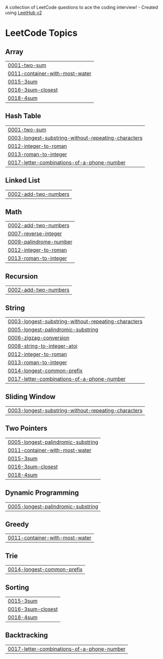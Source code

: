 A collection of LeetCode questions to ace the coding interview! - Created using [LeetHub v2](https://github.com/arunbhardwaj/LeetHub-2.0)
<!---LeetCode Topics Start-->
# LeetCode Topics
## Array
|  |
| ------- |
| [0001-two-sum](https://github.com/athul911/Leetcode/tree/master/0001-two-sum) |
| [0011-container-with-most-water](https://github.com/athul911/Leetcode/tree/master/0011-container-with-most-water) |
| [0015-3sum](https://github.com/athul911/Leetcode/tree/master/0015-3sum) |
| [0016-3sum-closest](https://github.com/athul911/Leetcode/tree/master/0016-3sum-closest) |
| [0018-4sum](https://github.com/athul911/Leetcode/tree/master/0018-4sum) |
## Hash Table
|  |
| ------- |
| [0001-two-sum](https://github.com/athul911/Leetcode/tree/master/0001-two-sum) |
| [0003-longest-substring-without-repeating-characters](https://github.com/athul911/Leetcode/tree/master/0003-longest-substring-without-repeating-characters) |
| [0012-integer-to-roman](https://github.com/athul911/Leetcode/tree/master/0012-integer-to-roman) |
| [0013-roman-to-integer](https://github.com/athul911/Leetcode/tree/master/0013-roman-to-integer) |
| [0017-letter-combinations-of-a-phone-number](https://github.com/athul911/Leetcode/tree/master/0017-letter-combinations-of-a-phone-number) |
## Linked List
|  |
| ------- |
| [0002-add-two-numbers](https://github.com/athul911/Leetcode/tree/master/0002-add-two-numbers) |
## Math
|  |
| ------- |
| [0002-add-two-numbers](https://github.com/athul911/Leetcode/tree/master/0002-add-two-numbers) |
| [0007-reverse-integer](https://github.com/athul911/Leetcode/tree/master/0007-reverse-integer) |
| [0009-palindrome-number](https://github.com/athul911/Leetcode/tree/master/0009-palindrome-number) |
| [0012-integer-to-roman](https://github.com/athul911/Leetcode/tree/master/0012-integer-to-roman) |
| [0013-roman-to-integer](https://github.com/athul911/Leetcode/tree/master/0013-roman-to-integer) |
## Recursion
|  |
| ------- |
| [0002-add-two-numbers](https://github.com/athul911/Leetcode/tree/master/0002-add-two-numbers) |
## String
|  |
| ------- |
| [0003-longest-substring-without-repeating-characters](https://github.com/athul911/Leetcode/tree/master/0003-longest-substring-without-repeating-characters) |
| [0005-longest-palindromic-substring](https://github.com/athul911/Leetcode/tree/master/0005-longest-palindromic-substring) |
| [0006-zigzag-conversion](https://github.com/athul911/Leetcode/tree/master/0006-zigzag-conversion) |
| [0008-string-to-integer-atoi](https://github.com/athul911/Leetcode/tree/master/0008-string-to-integer-atoi) |
| [0012-integer-to-roman](https://github.com/athul911/Leetcode/tree/master/0012-integer-to-roman) |
| [0013-roman-to-integer](https://github.com/athul911/Leetcode/tree/master/0013-roman-to-integer) |
| [0014-longest-common-prefix](https://github.com/athul911/Leetcode/tree/master/0014-longest-common-prefix) |
| [0017-letter-combinations-of-a-phone-number](https://github.com/athul911/Leetcode/tree/master/0017-letter-combinations-of-a-phone-number) |
## Sliding Window
|  |
| ------- |
| [0003-longest-substring-without-repeating-characters](https://github.com/athul911/Leetcode/tree/master/0003-longest-substring-without-repeating-characters) |
## Two Pointers
|  |
| ------- |
| [0005-longest-palindromic-substring](https://github.com/athul911/Leetcode/tree/master/0005-longest-palindromic-substring) |
| [0011-container-with-most-water](https://github.com/athul911/Leetcode/tree/master/0011-container-with-most-water) |
| [0015-3sum](https://github.com/athul911/Leetcode/tree/master/0015-3sum) |
| [0016-3sum-closest](https://github.com/athul911/Leetcode/tree/master/0016-3sum-closest) |
| [0018-4sum](https://github.com/athul911/Leetcode/tree/master/0018-4sum) |
## Dynamic Programming
|  |
| ------- |
| [0005-longest-palindromic-substring](https://github.com/athul911/Leetcode/tree/master/0005-longest-palindromic-substring) |
## Greedy
|  |
| ------- |
| [0011-container-with-most-water](https://github.com/athul911/Leetcode/tree/master/0011-container-with-most-water) |
## Trie
|  |
| ------- |
| [0014-longest-common-prefix](https://github.com/athul911/Leetcode/tree/master/0014-longest-common-prefix) |
## Sorting
|  |
| ------- |
| [0015-3sum](https://github.com/athul911/Leetcode/tree/master/0015-3sum) |
| [0016-3sum-closest](https://github.com/athul911/Leetcode/tree/master/0016-3sum-closest) |
| [0018-4sum](https://github.com/athul911/Leetcode/tree/master/0018-4sum) |
## Backtracking
|  |
| ------- |
| [0017-letter-combinations-of-a-phone-number](https://github.com/athul911/Leetcode/tree/master/0017-letter-combinations-of-a-phone-number) |
<!---LeetCode Topics End-->